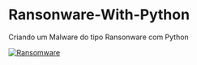 # Ransonware-With-Python
Criando um Malware do tipo Ransonware com Python

[![Ransomware](https://raw.githubusercontent.com/seu-usuario/seu-repositorio/main/ransomware.jpg)](URL_do_link)

